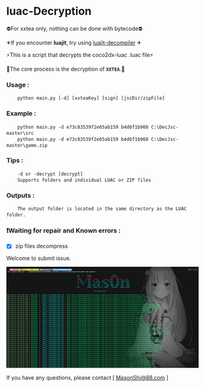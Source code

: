 ﻿# luac-Decryption
⛔For xxtea only, nothing can be done with bytecode⛔

✈If you encounter **luajit**, try using [luajit-decompiler](https://github.com/Mas0nShi/luajit-decompiler) ✈

⚡This is a script that decrypts the coco2dx-luac .luac file⚡

🌈The core process is the decryption of **`XXTEA`**.🌈

### Usage :
        python main.py [-d] [xxteaKey] [sign] [jscDir/zipFile]
### Example :
        python main.py -d e73c83539f2e65ab159 b4d6f1b968 C:\DecJsc-master\src
        python main.py -d e73c83539f2e65ab159 b4d6f1b968 C:\DecJsc-master\game.zip
### Tips :
        -d or -decrypt [decrypt]
        Supports folders and individual LUAC or ZIP files
### Outputs :
        The output folder is located in the same directory as the LUAC folder.

### ❗Waiting for repair and Known errors :

 -[x] zip files decompress

 Welcome to submit issue.

![example](https://github.com/Mas0nShi/luac-Decryption/blob/master/example.png)

If you have any questions, please contact [ MasonShi@88.com ]
